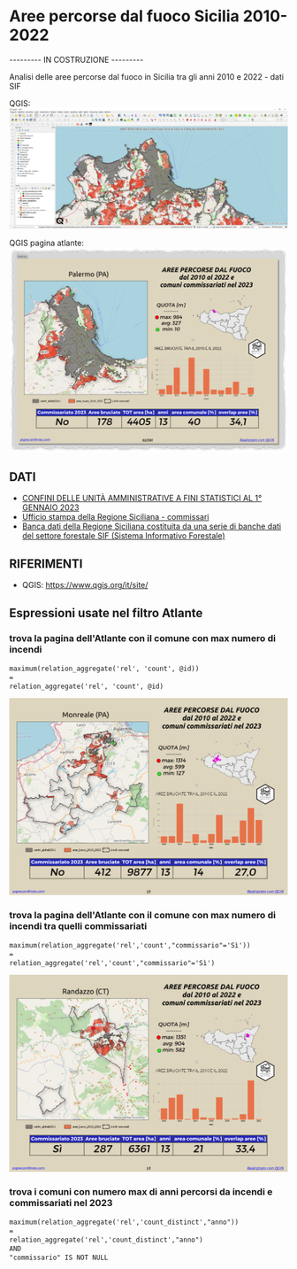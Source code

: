 # Aree percorse dal fuoco Sicilia 2010-2022

--------- IN COSTRUZIONE ---------

Analisi delle aree percorse dal fuoco in Sicilia tra gli anni 2010 e 2022 - dati SIF

QGIS:
![](imgs/img02bis.png)

QGIS pagina atlante:
![](imgs/img03.png)

## DATI

- [CONFINI DELLE UNITÀ AMMINISTRATIVE A FINI STATISTICI AL 1° GENNAIO 2023](https://www.istat.it/it/archivio/222527)
-  [Ufficio stampa della Regione Siciliana - commissari](https://www.regione.sicilia.it/la-regione-informa/incendi-nominati-commissari-catasto-aree-bruciate-nei-comuni-inadempienti)
-  [Banca dati della Regione Siciliana costituita da una serie di banche dati del settore forestale SIF (Sistema Informativo Forestale)](https://sifweb.regione.sicilia.it/arcgis/rest/services)


## RIFERIMENTI

- QGIS: <https://www.qgis.org/it/site/>


## Espressioni usate nel filtro Atlante

### trova la pagina dell'Atlante con il comune con max numero di incendi
```
maximum(relation_aggregate('rel', 'count', @id))
= 
relation_aggregate('rel', 'count', @id) 
```

![](imgs/comuni_max_nro_incendi/Monreale.png)

### trova la pagina dell'Atlante con il comune con max numero di incendi tra quelli commissariati

```
maximum(relation_aggregate('rel','count',"commissario"='Sì'))
= 
relation_aggregate('rel','count',"commissario"='Sì')
```
![](imgs/comuni_max_nro_incendi/Randazzo.png)

### trova i comuni con numero max di anni percorsi da incendi e commissariati nel 2023

```
maximum(relation_aggregate('rel','count_distinct',"anno"))
=
relation_aggregate('rel','count_distinct',"anno")
AND 
"commissario" IS NOT NULL
```
